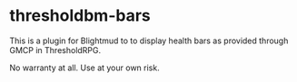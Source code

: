 # thresholdbm-bars
This is a plugin for Blightmud to to display health bars as provided through GMCP in ThresholdRPG.

No warranty at all. Use at your own risk.
